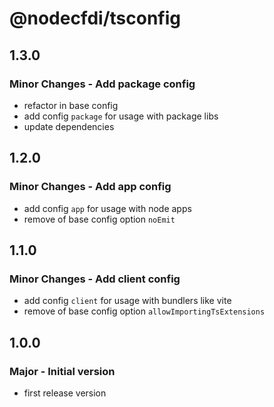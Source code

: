 # @nodecfdi/tsconfig

## 1.3.0

### Minor Changes - Add package config

- refactor in base config
- add config `package` for usage with package libs
- update dependencies

## 1.2.0

### Minor Changes - Add app config

- add config `app` for usage with node apps
- remove of base config option `noEmit`

## 1.1.0

### Minor Changes - Add client config

- add config `client` for usage with bundlers like vite
- remove of base config option `allowImportingTsExtensions`

## 1.0.0

### Major - Initial version

- first release version
